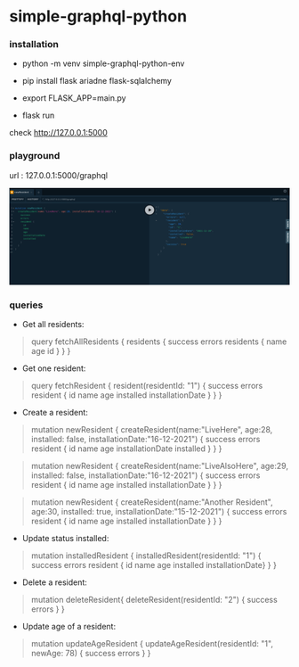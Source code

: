 # simple-graphql-python

### installation

- python -m venv simple-graphql-python-env

- pip install flask ariadne flask-sqlalchemy

- export FLASK_APP=main.py

- flask run

check http://127.0.0.1:5000

### playground

url : 127.0.0.1:5000/graphql

![app screenshot](api/img/playground.png "Playground")


### queries

- Get all residents: 

> query fetchAllResidents {
>   residents {
>     success
>     errors
>     residents {
>       name
>       age
>       id
>     }
>   }
> }

- Get one resident: 

> query fetchResident {
>   resident(residentId: "1") {
>     success
>     errors
>     resident { id name age installed installationDate }
>   }
> }

- Create a resident: 

> mutation newResident {
>   createResident(name:"LiveHere", age:28, installed: false, installationDate:"16-12-2021") {
>     success
>     errors
>     resident {
>       id
>      name
>      age
>       installationDate
>       installed
>     }
>   }
> }


> mutation newResident {
>   createResident(name:"LiveAlsoHere", age:29, installed: false, installationDate:"16-12-2021") {
>     success
>     errors
>     resident {
>       id 
>       name 
>       age 
>       installed 
>       installationDate
>     }
>   }
> }

> mutation newResident {
>   createResident(name:"Another Resident", age:30, installed: true, installationDate:"15-12-2021") {
>     success
>     errors
>     resident {
>       id 
>       name 
>      age 
>       installed 
>       installationDate
>     }
>   }
> }

- Update status installed:

> mutation installedResident {
>   installedResident(residentId: "1") {
>     success
>     errors
>     resident { id name age installed installationDate}
>   }
> }

- Delete a resident:

> mutation deleteResident{
>   deleteResident(residentId: "2") {
>     success
>     errors
>   }
> }

- Update age of a resident:

> mutation updateAgeResident {
>   updateAgeResident(residentId: "1", newAge: 78) {
>     success
>     errors
>   }
> }

